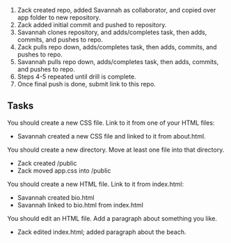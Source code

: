 1. Zack created repo, added Savannah as collaborator, and copied over app folder to new repository.
2. Zack added initial commit and pushed to repository.
3. Savannah clones repository, and adds/completes task, then adds, commits, and pushes to repo.
4. Zack pulls repo down, adds/completes task, then adds, commits, and pushes to repo.
5. Savannah pulls repo down, adds/completes task, then adds, commits, and pushes to repo.
6. Steps 4-5 repeated until drill is complete.
7. Once final push is done, submit link to this repo.

## Tasks
You should create a new CSS file. Link to it from one of your HTML files:
 - Savannah created a new CSS file and linked to it from about.html.

You should create a new directory. Move at least one file into that directory.
 - Zack created /public
 - Zack moved app.css into /public

 You should create a new HTML file. Link to it from index.html:
 - Savannah created bio.html
 - Savannah linked to bio.html from index.html

 You should edit an HTML file. Add a paragraph about something you like.
  - Zack edited index.html; added paragraph about the beach. 



